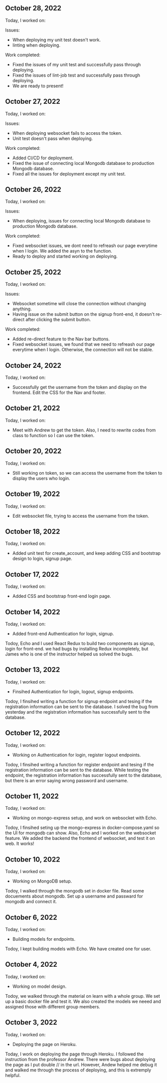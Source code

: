 ## October 28, 2022

Today, I worked on:

Issues: 
- When deploying my unit test doesn't work.
- linting when deploying.

Work completed:
- Fixed the issues of my unit test and successfully pass through deploying.
- Fixed the issues of lint-job test and successfully pass through deploying.
- We are ready to present!

## October 27, 2022

Today, I worked on:

Issues: 
- When deploying websocket fails to access the token.
- Unit test doesn't pass when deploying.

Work completed:
- Added CI/CD for deployment.
- Fixed the issue of connecting local Mongodb database to production Mongodb database.
- Fixed all the issues for deployment except my unit test.

## October 26, 2022

Today, I worked on:

Issues: 
- When deploying, issues for connecting local Mongodb database to production Mongodb database.

Work completed:
- Fixed websocket issues, we dont need to refreash our page everytime when I login. We added the asyn to the function.
- Ready to deploy and started working on deploying.

## October 25, 2022

Today, I worked on:

Issues: 
- Websocket sometime will close the connection without changing anything. 
- Having issue on the submit button on the signup front-end, it doesn't re-direct after clicking the submit button.

Work completed:
- Added re-direct feature to the Nav bar buttons.
- Fixed websocket issues, we found that we need to refreash our page everytime when I login. Otherwise, the connection will not be stable.

## October 24, 2022

Today, I worked on:

* Successfully get the username from the token and display on the frontend. Edit the CSS for the Nav and footer.

## October 21, 2022

Today, I worked on:

* Meet with Andrew to get the token. Also, I need to rewrite codes from class to function so I can use the token.

## October 20, 2022

Today, I worked on:

* Still working on token, so we can access the username from the token to display the users who login.

## October 19, 2022

Today, I worked on:

* Edit websocket file, trying to access the username from the token.

## October 18, 2022

Today, I worked on:

* Added unit test for create_account, and keep adding CSS and bootstrap design to login, signup page.

## October 17, 2022

Today, I worked on:

* Added CSS and bootstrap front-end login page.

## October 14, 2022

Today, I worked on:

* Added front-end Authentication for login, signup.

Todoy, Echo and I used React Redux to build two components as signup, login for front-end. we had bugs by installing Redux incompletely, but James who is 
one of the instructor helped us solved the bugs.

## October 13, 2022

Today, I worked on:

* Finsihed Authentication for login, logout, signup endpoints.

Todoy, I finsihed writing a function for signup endpoint and tesing if the registration information can be sent to the database. 
I solved the bug from yesterday and the registration information has successfully sent to the database.


## October 12, 2022

Today, I worked on:

* Working on Authentication for login, register logout endpoints.

Todoy, I finsihed writing a function for register endpoint and tesing if the registration information can be sent to the database. 
While testing the endpoint, the registration information has successfully sent to the database, but there is an error saying wrong password and username.


## October 11, 2022

Today, I worked on:

* Working on mongo-express setup, and work on websocket with Echo.

Todoy, I finsihed seting up the mongo-express in docker-compose.yaml so the UI for mongodb can show. Also, Echo and I worked on the websocket feature. We added the backend the frontend of websocket, and test it on web. It works!

## October 10, 2022

Today, I worked on:

* Working on MongoDB setup. 

Todoy, I walked through the mongodb set in docker file. Read some docuements about mongodb.
Set up a username and passward for mongodb and connect it.

## October 6, 2022

Today, I worked on:

* Building models for endpoints. 

Todoy, I kept building models with Echo. We have created one for user.


## October 4, 2022

Today, I worked on:

* Working on model design.

Todoy, we walked through the material on learn with a whole group. We set up a basic docker file and test it. We also created the models we neeed and assigned those with different group members.


## October 3, 2022

Today, I worked on:

* Deploying the page on Heroku.

Today, I work on deploying the page through Heroku. I followed the instruction from the professor Andrew. There were bugs about deploying the page as I put double // in the url. However, Andew helped me debug it and walked me through the process of deploying, and this is extremply helpful.



